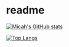 # readme
[![Micah's GitHub stats](https://github-readme-stats.vercel.app/api?username=MFukazawa)](https://github.com/anuraghazra/github-readme-stats)

[![Top Langs](https://github-readme-stats.vercel.app/api/top-langs/?username=MFukazawa)](https://github.com/anuraghazra/github-readme-stats)
